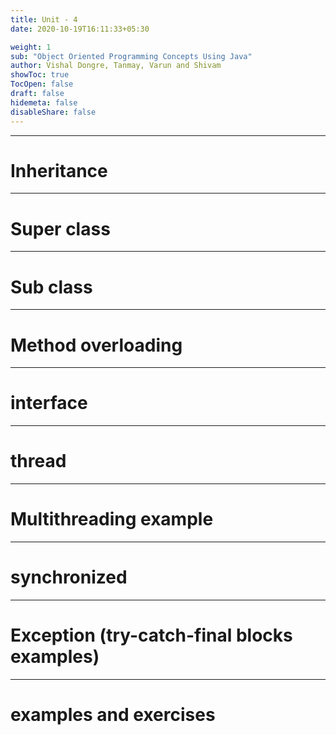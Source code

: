 ```yaml
---
title: Unit - 4
date: 2020-10-19T16:11:33+05:30

weight: 1
sub: "Object Oriented Programming Concepts Using Java"
author: Vishal Dongre, Tanmay, Varun and Shivam
showToc: true
TocOpen: false
draft: false
hidemeta: false
disableShare: false
---
```


---

# Inheritance

---

# Super class

---

# Sub class

---

# Method overloading

---

# interface

---

# thread

---

# Multithreading example

---

# synchronized

---

# Exception (try-catch-final blocks examples)

---

# examples and exercises
